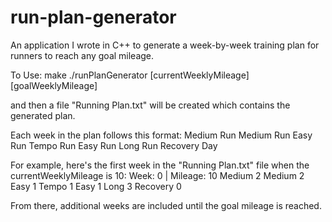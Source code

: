 # run-plan-generator
An application I wrote in C++ to generate a week-by-week training plan for runners to reach any goal mileage.

To Use:
make
./runPlanGenerator [currentWeeklyMileage] [goalWeeklyMileage]

and then a file "Running Plan.txt" will be created which contains the generated plan.

Each week in the plan follows this format:
Medium Run
Medium Run
Easy Run
Tempo Run
Easy Run
Long Run
Recovery Day

For example, here's the first week in the "Running Plan.txt" file when the currentWeeklyMileage is 10:
Week: 0 | Mileage: 10
Medium 2
Medium 2
Easy 1
Tempo 1
Easy 1
Long 3
Recovery 0

From there, additional weeks are included until the goal mileage is reached.